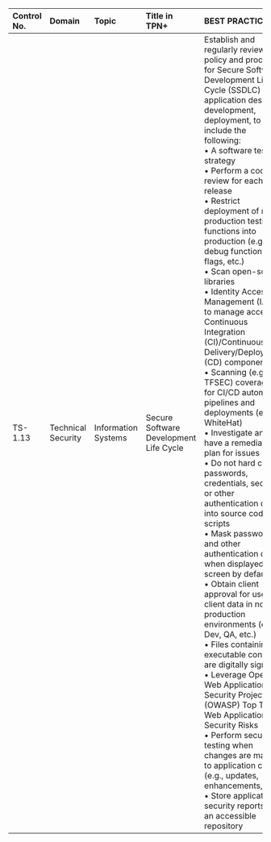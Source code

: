 | Control No. | Domain | Topic | Title in TPN+ | BEST PRACTICES: | ADDITIONAL RECOMMENDATIONS: |
| :--- | :--- | :--- | :--- | :--- | :--- |
| TS-1.13 | Technical Security | Information Systems | Secure Software Development Life Cycle | Establish and regularly review a policy and process for Secure Software Development Life Cycle (SSDLC) for application design, development, deployment, to include the following:<br>• A software testing strategy<br>• Perform a code review for each release<br>• Restrict deployment of non-production testing functions into production (e.g., debug functions, flags, etc.)<br>• Scan open-source libraries<br>• Identity Access Management (IAM) to manage access to Continuous Integration (CI)/Continuous Delivery/Deployment (CD) components<br>• Scanning (e.g., TFSEC) coverage for CI/CD automated pipelines and deployments (e.g., WhiteHat)<br>• Investigate and have a remediation plan for issues<br>• Do not hard code passwords, credentials, secrets, or other authentication data into source code or scripts<br>• Mask passwords and other authentication data when displayed on screen by default<br>• Obtain client approval for use of client data in non-production environments (e.g., Dev, QA, etc.)<br>• Files containing executable content are digitally signed<br>• Leverage Open Web Application Security Project (OWASP) Top Ten Web Application Security Risks<br>• Perform security testing when changes are made to application code (e.g., updates, enhancements, etc.)<br>• Store application security reports in an accessible repository | • Conduct an independent review of the code annually or on major releases<br>• Document and restrict the results of the code review to authorized personnel only<br>• Employ inspection relay techniques to prevent Man-In-The-Middle (MITM) attacks on client and server software<br>• Test Open Source Software (OSS) and third-party software or source code for vulnerabilities<br>• Incorporate Root or Jailbreak detection<br>• Utilize code protection techniques (e.g., obfuscation, debug detection, etc.)<br><br>Reference NIST's Secure Software Development Framework (SSDF) NIST 800-218 (https://csrc.nist.gov/Projects/ssdf) as an example for Threat Modeling and on how to develop a Secure Software Development Life Cycle (SSDLC) process for coverage of training, requirements, design, development, testing, release, and response. |
